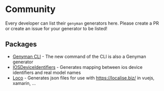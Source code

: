 # Community

Every developer can list their `genyman` generators here. Please create a PR or create an issue for your generator to be listed!

## Packages

- [Genyman CLI](https://github.com/genyman/cli/tree/master/src/Implementation) - The new command of the CLI is also a Genyman generator
- [IOSDeviceIdentifiers](https://github.com/CaveBirdLabs/Genyman.IOSDeviceIdentifiers) - Generates mapping between ios device identifiers and real model names
- [Loco](https://github.com/stefandevo/Genyman.Loco) - Generates json files for use with https://localise.biz/ in vuejs, xamarin, ...